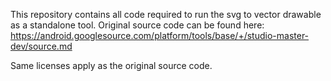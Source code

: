 This repository contains all code required to run the svg to vector drawable as a standalone tool. Original source code can be found here: https://android.googlesource.com/platform/tools/base/+/studio-master-dev/source.md

Same licenses apply as the original source code.
